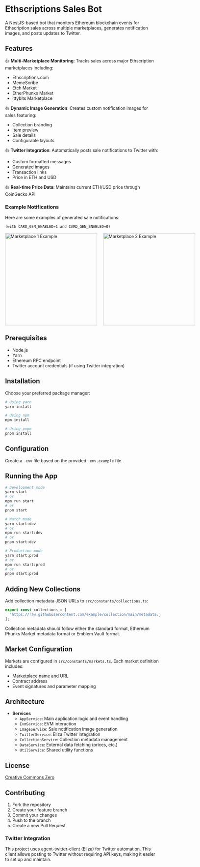 # Ethscriptions Sales Bot

A NestJS-based bot that monitors Ethereum blockchain events for Ethscription sales across multiple marketplaces, generates notification images, and posts updates to Twitter.

## Features

👍 **Multi-Marketplace Monitoring**: Tracks sales across major Ethscription marketplaces including:
- Ethscriptions.com
- MemeScribe
- Etch Market
- EtherPhunks Market
- ittybits Marketplace

👍 **Dynamic Image Generation**: Creates custom notification images for sales featuring:
- Collection branding
- Item preview
- Sale details
- Configurable layouts

👍 **Twitter Integration**: Automatically posts sale notifications to Twitter with:
- Custom formatted messages
- Generated images
- Transaction links
- Price in ETH and USD

👍 **Real-time Price Data**: Maintains current ETH/USD price through CoinGecko API

### Example Notifications

Here are some examples of generated sale notifications:

`(with CARD_GEN_ENABLED=1 and CARD_GEN_ENABLED=0)`

<div style="display: flex; align-items: flex-start; gap: 20px;">
  <img src="./src/assets/examples/Screenshot 2025-01-10 at 2.13.07 PM.png" width="300" alt="Marketplace 1 Example">
  <img src="./src/assets/examples/Screenshot 2025-01-10 at 2.16.21 PM.png" width="300" alt="Marketplace 2 Example">
</div>

## Prerequisites

- Node.js
- Yarn
- Ethereum RPC endpoint
- Twitter account credentials (if using Twitter integration)

## Installation

Choose your preferred package manager:

```bash
# Using yarn
yarn install

# Using npm
npm install

# Using pnpm
pnpm install
```

## Configuration

Create a `.env` file based on the provided `.env.example` file.

## Running the App

```bash
# Development mode
yarn start
# or
npm run start
# or
pnpm start

# Watch mode
yarn start:dev
# or
npm run start:dev
# or
pnpm start:dev

# Production mode
yarn start:prod
# or
npm run start:prod
# or
pnpm start:prod
```

## Adding New Collections

Add collection metadata JSON URLs to `src/constants/collections.ts`:

```typescript
export const collections = [
  "https://raw.githubusercontent.com/example/collection/main/metadata.json"
];
```

Collection metadata should follow either the standard format, Ethereum Phunks Market metadata format or Emblem Vault format.

## Market Configuration

Markets are configured in `src/constants/markets.ts`. Each market definition includes:
- Marketplace name and URL
- Contract address
- Event signatures and parameter mapping

## Architecture

- **Services**
  - `AppService`: Main application logic and event handling
  - `EvmService`: EVM interaction
  - `ImageService`: Sale notification image generation
  - `TwitterService`: Eliza Twitter integration
  - `CollectionService`: Collection metadata management
  - `DataService`: External data fetching (prices, etc.)
  - `UtilService`: Shared utility functions

## License

[Creative Commons Zero](LICENSE)

## Contributing

1. Fork the repository
2. Create your feature branch
3. Commit your changes
4. Push to the branch
5. Create a new Pull Request

### Twitter Integration

This project uses [agent-twitter-client](https://github.com/elizaOS/agent-twitter-client) (Eliza) for Twitter automation. This client allows posting to Twitter without requiring API keys, making it easier to set up and maintain.
